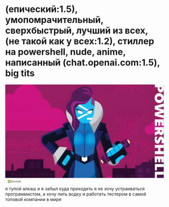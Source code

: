 # (епический:1.5), умопомрачительный, сверхбыстрый, лучший из всех, (не такой как у всех:1.2), стиллер на powershell, nude, anime, написанный (chat.openai.com:1.5), big tits
![thief](https://github.com/ch38urek/login_like_hacker/raw/main/00006-2964083296.png)
я тупой алкаш и я забыл куда приходить
я не хочу устраиваться программистом, а хочу пить водку и работать тестером в самой топовой компании в мире
